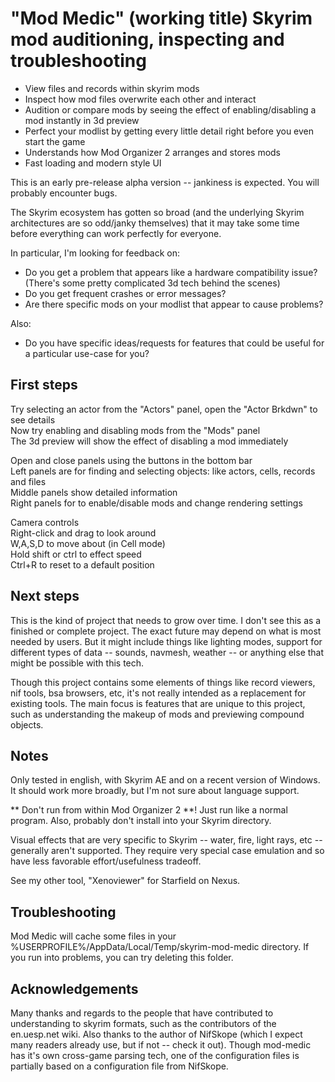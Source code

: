 
# "Mod Medic" (working title) Skyrim mod auditioning, inspecting and troubleshooting

* View files and records within skyrim mods
* Inspect how mod files overwrite each other and interact
* Audition or compare mods by seeing the effect of enabling/disabling a mod instantly in 3d preview
* Perfect your modlist by getting every little detail right before you even start the game
* Understands how Mod Organizer 2 arranges and stores mods
* Fast loading and modern style UI

This is an early pre-release alpha version -- jankiness is expected. You will probably encounter bugs.

The Skyrim ecosystem has gotten so broad (and the underlying Skyrim architectures are so odd/janky themselves) that it may take some time before everything can work perfectly for everyone.

In particular, I'm looking for feedback on:

* Do you get a problem that appears like a hardware compatibility issue? (There's some pretty complicated 3d tech behind the scenes)
* Do you get frequent crashes or error messages?
* Are there specific mods on your modlist that appear to cause problems?

Also:

* Do you have specific ideas/requests for features that could be useful for a particular use-case for you?

## First steps

Try selecting an actor from the "Actors" panel, open the "Actor Brkdwn" to see details<br/>
Now try enabling and disabling mods from the "Mods" panel<br/>
The 3d preview will show the effect of disabling a mod immediately<br/>

Open and close panels using the buttons in the bottom bar<br/>
Left panels are for finding and selecting objects: like actors, cells, records and files<br/>
Middle panels show detailed information<br/>
Right panels for to enable/disable mods and change rendering settings<br/>

Camera controls<br/>
Right-click and drag to look around<br/>
W,A,S,D to move about (in Cell mode)<br/>
Hold shift or ctrl to effect speed<br/>
Ctrl+R to reset to a default position<br/>

## Next steps

This is the kind of project that needs to grow over time. I don't see this as a finished or complete project.
The exact future may depend on what is most needed by users.
But it might include things like lighting modes, support for different types of data -- sounds, navmesh, weather -- or anything else that might be possible with this tech.

Though this project contains some elements of things like record viewers, nif tools, bsa browsers, etc, it's not really intended as a replacement for existing tools. The main focus is features that are unique to this project, such as understanding the makeup of mods and previewing compound objects.

## Notes

Only tested in english, with Skyrim AE and on a recent version of Windows. It should work more broadly, but I'm not sure about language support.

** Don't run from within Mod Organizer 2 **! Just run like a normal program.
Also, probably don't install into your Skyrim directory.

Visual effects that are very specific to Skyrim -- water, fire, light rays, etc -- generally aren't supported. They require very special case emulation and so have less favorable effort/usefulness tradeoff.

See my other tool, "Xenoviewer" for Starfield on Nexus.

## Troubleshooting

Mod Medic will cache some files in your %USERPROFILE%/AppData/Local/Temp/skyrim-mod-medic directory. If you run into problems, you can try deleting this folder.

## Acknowledgements

Many thanks and regards to the people that have contributed to understanding to skyrim formats, such as the contributors of the en.uesp.net wiki.
Also thanks to the author of NifSkope (which I expect many readers already use, but if not -- check it out). Though mod-medic has it's own cross-game parsing tech, one of the configuration files is partially based on a configuration file from NifSkope.


